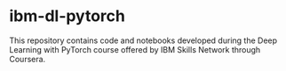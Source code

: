 # ibm-dl-pytorch
This repository contains code and notebooks developed during the Deep Learning with PyTorch course offered by IBM Skills Network through Coursera.
